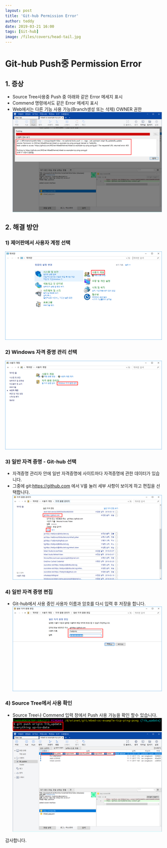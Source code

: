 ```yaml
---
layout: post
title: 'Git-hub Permission Error'
author: teddy
date: 2019-03-21 16:00
tags: [Git-hub]
image: /files/covers/head-tail.jpg
---
```


# Git-hub Push중 Permission Error

## 1. 증상
 - Source Tree사용중 Push 중 아래와 같은 Error 메세지 표시
 - Commend 명령에서도 같은 Error 메세지 표시
 - Web에서는 다른 기능 사용 가능(Branch생성 또는 삭제) OWNER 권한
 ![Error Message](/files/posts/2019-03-21-1/1-1.png)

## 2. 해결 방안
### 1) 제어판에서 사용자 계정 선택
![방법 1](/files/posts/2019-03-21-1/1-2.png)
### 2) Windows 자격 증명 관리 선택
![방법 2](/files/posts/2019-03-21-1/1-3.png)
### 3) 일반 자격 증명 - Git-hub 선택
 - 자격증명 관리자 안에 일반 자격증명에 사이트마다 자격증명에 관한 데이터가 있습니다.
 - 그중에 git:https://github.com 에서 V를 눌러 세부 사항이 보이게 하고 편집을 선택합니다.
![방법 3](/files/posts/2019-03-21-1/1-4-1.png)
### 4) 일반 자격 증명 편집
 - Git-hub에서 사용 중인 사용자 이름과 암호를 다시 입력 후 저장을 합니다.
![방법 4](/files/posts/2019-03-21-1/1-4.png)
### 4) Source Tree에서 사용 확인
 - Source Tree나 Commend 입력 창에서 Push 사용 가능을 확인 할수 있습니다.
![방법 5](/files/posts/2019-03-21-1/1-6.png)
![방법 6](/files/posts/2019-03-21-1/1-5.png)

감사합니다.
